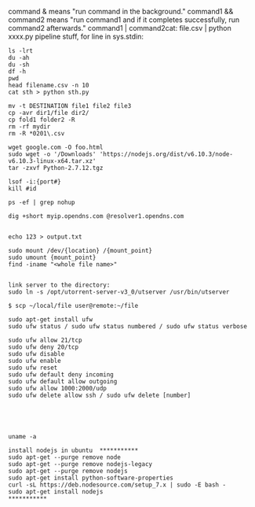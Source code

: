 
command & means "run command in the background."
command1 && command2 means "run command1 and if it completes successfully, run command2 afterwards."
command1 | command2cat:  file.csv | python xxxx.py   pipeline stuff, for line in sys.stdin:
```
ls -lrt 
du -ah
du -sh 
df -h
pwd 
head filename.csv -n 10
cat sth > python sth.py

mv -t DESTINATION file1 file2 file3
cp -avr dir1/file dir2/
cp fold1 folder2 -R
rm -rf mydir
rm -R *0201\.csv

wget google.com -O foo.html
sudo wget -o '/Downloads' 'https://nodejs.org/dist/v6.10.3/node-v6.10.3-linux-x64.tar.xz'
tar -zxvf Python-2.7.12.tgz

lsof -i:{port#} 
kill #id

ps -ef | grep nohup

dig +short myip.opendns.com @resolver1.opendns.com


echo 123 > output.txt

sudo mount /dev/{location} /{mount_point}
sudo umount {mount_point}
find -iname "<whole file name>"


link server to the directory: 
sudo ln -s /opt/utorrent-server-v3_0/utserver /usr/bin/utserver

$ scp ~/local/file user@remote:~/file

sudo apt-get install ufw
sudo ufw status / sudo ufw status numbered / sudo ufw status verbose

sudo ufw allow 21/tcp
sudo ufw deny 20/tcp
sudo ufw disable
sudo ufw enable
sudo ufw reset
sudo ufw default deny incoming
sudo ufw default allow outgoing
sudo ufw allow 1000:2000/udp
sudo ufw delete allow ssh / sudo ufw delete [number]





uname -a

install nodejs in ubuntu  ***********
sudo apt-get --purge remove node
sudo apt-get --purge remove nodejs-legacy
sudo apt-get --purge remove nodejs
sudo apt-get install python-software-properties
curl -sL https://deb.nodesource.com/setup_7.x | sudo -E bash -
sudo apt-get install nodejs
***********



```



